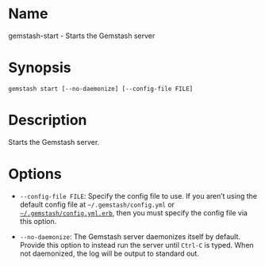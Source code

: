 <!-- Automatically generated by Pandoc -->


# Name

gemstash-start - Starts the Gemstash server

# Synopsis

`gemstash start [--no-daemonize] [--config-file FILE]`

# Description

Starts the Gemstash server.

# Options

- `--config-file FILE`: Specify the config file to use. If you aren’t
  using the default config file at `~/.gemstash/config.yml` or
  [`~/.gemstash/config.yml.erb`](docs/gemstash-customize.7.md#erb-parsed-config),
  then you must specify the config file via this option.

- `--no-daemonize`: The Gemstash server daemonizes itself by default.
  Provide this option to instead run the server until `Ctrl-C` is typed.
  When not daemonized, the log will be output to standard out.
